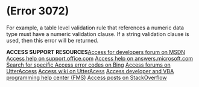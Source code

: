 
# (Error 3072)

For example, a table level validation rule that references a numeric data type must have a numeric validation clause. If a string validation clause is used, then this error will be returned.

 **ACCESS SUPPORT RESOURCES**[Access for developers forum on MSDN](https://social.msdn.microsoft.com/Forums/office/en-US/home?forum=accessdev)
 [Access help on support.office.com](https://support.office.com/search/results?query=Access)
 [Access help on answers.microsoft.com](http://answers.microsoft.com/en-us/office/forum/access?page=1&amp;tab=question&amp;status=all&amp;auth=1)
 [Search for specific Access error codes on Bing](http://www.bing.com/)
 [Access forums on UtterAccess](http://www.utteraccess.com/forum/index.php?act=idx)
 [Access wiki on UtterAcess](http://www.utteraccess.com/forum/index.php?act=idx)
 [Access developer and VBA programming help center (FMS)](http://www.fmsinc.com/MicrosoftAccess/developer/)
 [Access posts on StackOverflow](http://stackoverflow.com/questions/tagged/ms-access)
